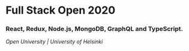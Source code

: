 # Full Stack Open 2020
### React, Redux, Node.js, MongoDB, GraphQL and TypeScript. 

*Open University | University of Helsinki*
